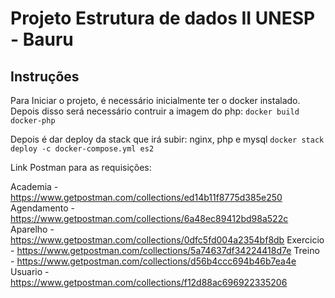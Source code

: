 # Projeto Estrutura de dados II UNESP - Bauru

## Instruções
Para Iniciar o projeto, é necessário inicialmente ter o docker instalado.
Depois disso será necessário contruir a imagem do php:
`docker build docker-php`

Depois é dar deploy da stack que irá subir: nginx, php e mysql
`docker stack deploy -c docker-compose.yml es2`

Link Postman para as requisições:

Academia - https://www.getpostman.com/collections/ed14b11f8775d385e250
Agendamento - https://www.getpostman.com/collections/6a48ec89412bd98a522c
Aparelho - https://www.getpostman.com/collections/0dfc5fd004a2354bf8db
Exercicio - https://www.getpostman.com/collections/5a74637df34224418d7e
Treino - https://www.getpostman.com/collections/d56b4ccc694b46b7ea4e
Usuario - https://www.getpostman.com/collections/f12d88ac696922335206